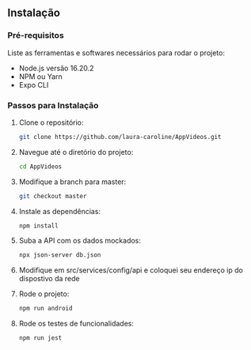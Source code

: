 ## Instalação

### Pré-requisitos

Liste as ferramentas e softwares necessários para rodar o projeto:

- Node.js versão 16.20.2
- NPM ou Yarn
- Expo CLI

### Passos para Instalação

1. Clone o repositório:
    ```bash
    git clone https://github.com/laura-caroline/AppVideos.git
    ```
2. Navegue até o diretório do projeto:
    ```bash
    cd AppVideos
    ```
2. Modifique a branch para master:
    ```bash
    git checkout master
    ```
3. Instale as dependências:
    ```bash
    npm install
    ```

4. Suba a API com os dados mockados:
    ```bash
    npx json-server db.json
    ```
5. Modifique em src/services/config/api e coloquei seu endereço ip do dispostivo da rede

6. Rode o projeto:
    ```bash
    npm run android
    ```

7. Rode os testes de funcionalidades:
    ```bash
    npm run jest
    ```
